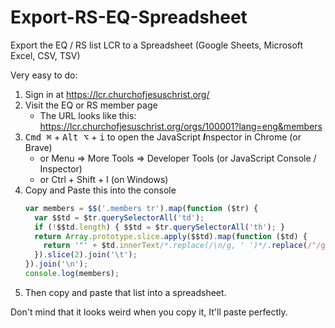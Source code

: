 # Export-RS-EQ-Spreadsheet

Export the EQ / RS list LCR to a Spreadsheet (Google Sheets, Microsoft Excel, CSV, TSV)

Very easy to do:

1. Sign in at <https://lcr.churchofjesuschrist.org/>
2. Visit the EQ or RS member page
   - The URL looks like this: <https://lcr.churchofjesuschrist.org/orgs/100001?lang=eng&members>
3. <kbd>Cmd ⌘</kbd> + <kbd>Alt ⌥</kbd> + <kbd>i</kbd> to open the JavaScript ***I***nspector in Chrome (or Brave)
   - or Menu => More Tools => Developer Tools (or JavaScript Console / Inspector)
   - or Ctrl + Shift + I (on Windows)
4. Copy and Paste this into the console
   ```js
   var members = $$('.members tr').map(function ($tr) {
     var $$td = $tr.querySelectorAll('td');
     if (!$$td.length) { $$td = $tr.querySelectorAll('th'); }
     return Array.prototype.slice.apply($$td).map(function ($td) {
       return '"' + $td.innerText/*.replace(/\n/g, ' ')*/.replace(/"/g, '""') + '"';
     }).slice(2).join('\t');
   }).join('\n');
   console.log(members);
   ```
5. Then copy and paste that list into a spreadsheet.

Don't mind that it looks weird when you copy it, It'll paste perfectly.
